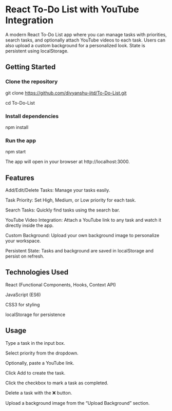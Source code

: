 # React To-Do List with YouTube Integration

A modern React To-Do List app where you can manage tasks with priorities, search tasks, and optionally attach YouTube videos to each task. Users can also upload a custom background for a personalized look. State is persistent using localStorage.

## Getting Started

### Clone the repository

git clone https://github.com/divyanshu-iitd/To-Do-List.git

cd To-Do-List


### Install dependencies

npm install

### Run the app

npm start

The app will open in your browser at http://localhost:3000.

## Features

Add/Edit/Delete Tasks: Manage your tasks easily.

Task Priority: Set High, Medium, or Low priority for each task.

Search Tasks: Quickly find tasks using the search bar.

YouTube Video Integration: Attach a YouTube link to any task and watch it directly inside the app.

Custom Background: Upload your own background image to personalize your workspace.

Persistent State: Tasks and background are saved in localStorage and persist on refresh.

## Technologies Used

React (Functional Components, Hooks, Context API)

JavaScript (ES6)

CSS3 for styling

localStorage for persistence

## Usage

Type a task in the input box.

Select priority from the dropdown.

Optionally, paste a YouTube link.

Click Add to create the task.

Click the checkbox to mark a task as completed.

Delete a task with the ❌ button.

Upload a background image from the “Upload Background” section.
